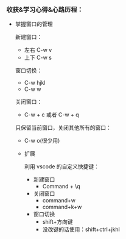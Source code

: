 ### 收获&学习心得&心路历程：

- 掌握窗⼝的管理
    
    新建窗⼝：
    
    - 左右 C-w v
    - 上下 C-w s
    
    窗⼝切换：
    
    - C-w hjkl
    - C-w w
    
    关闭窗⼝：
    
    - C-w + c 或者 C-w + q
    
    只保留当前窗⼝，关闭其他所有的窗⼝：
    
    - C-w o(很少用)
    - 扩展
        
        利⽤ vscode 的⾃定义快捷键：
        
        - 新建窗⼝
            - Command + \q
        - 关闭窗⼝
            - command+w
            - command+k+w
        - 窗⼝切换
            - shift+⽅向键
            - 没改键的话使⽤：shift+ctrl+jkhl